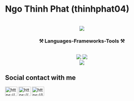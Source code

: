 # Ngo Thinh Phat (thinhphat04)
<h1 align="center">
    <img src="https://readme-typing-svg.herokuapp.com/?font=Righteous&size=35&center=true&vCenter=true&width=500&height=70&duration=4000&lines=Hi+There!+👋;+I'm+Phat+Ngo;" />
</h1>
<h3 align="center">⚒️ Languages-Frameworks-Tools ⚒️</h2><br/>
<div align="center">
    <img src="https://skillicons.dev/icons?i=react,bootstrap,html,css,vscode,tailwind,git,docker,angular,bash,azure,gradle,c,cs" />
    <img src="https://skillicons.dev/icons?i=python,nodejs,spring,javascript,mongodb,mysql,dotnet,flutter,sqlite,java,ts,vite,wordpress" /><br>
        <img src="https://skillicons.dev/icons?i=git,github,rider,idea,postman,gcp" /><br>

</div>
<!-- ## GitHub Stats
<!-- ![GitHub followers](https://img.shields.io/github/followers/thinhphat04?style=social) --> 


## Social contact with me
<a href="https://linkedin.com/in/https://www.linkedin.com/in/phat-ngo-t2404/" target="blank"><img align="center" src="https://raw.githubusercontent.com/rahuldkjain/github-profile-readme-generator/master/src/images/icons/Social/linked-in-alt.svg" alt="https://www.linkedin.com/in/phat-ngo-t2404/" height="30" width="40" /></a>
<a href="https://stackoverflow.com/users/https://stackoverflow.com/users/20844113/ng%c3%b4-th%e1%bb%8bnh-ph%c3%a1t" target="blank"><img align="center" src="https://raw.githubusercontent.com/rahuldkjain/github-profile-readme-generator/master/src/images/icons/Social/stack-overflow.svg" alt="https://stackoverflow.com/users/20844113/ng%c3%b4-th%e1%bb%8bnh-ph%c3%a1t" height="30" width="40" /></a>
<a href="https://www.leetcode.com/https://leetcode.com/u/thinhphat04/" target="blank"><img align="center" src="https://raw.githubusercontent.com/rahuldkjain/github-profile-readme-generator/master/src/images/icons/Social/leet-code.svg" alt="https://leetcode.com/u/thinhphat04/" height="30" width="40" /></a>
</p>


